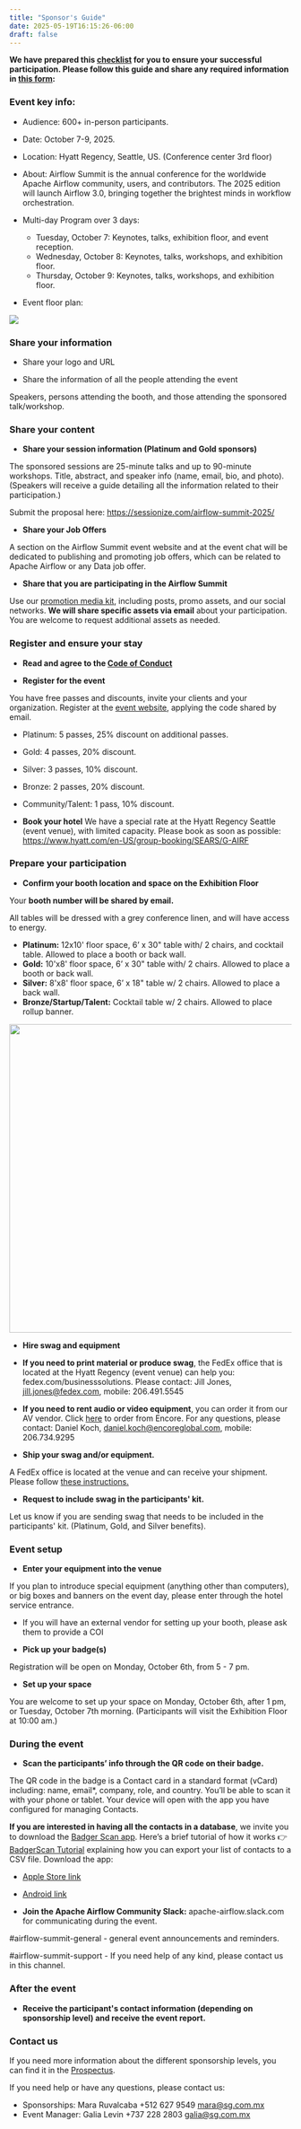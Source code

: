 ```yaml
---
title: "Sponsor's Guide"
date: 2025-05-19T16:15:26-06:00
draft: false
---
```


**We have prepared this <a href="https://docs.google.com/document/d/1h0jpceBcRpK3H5Gpp8Sp-hxZfQhMbRssJwkCJto6f_0/edit?usp=sharing" targe="_blank">checklist</a> for you to ensure your successful participation. Please follow this guide and share any required information in <a href="https://forms.gle/yqA5hdpHYr2eHRe69" targe="_blank">this form</a>:**

<h3 class="sub-color-partner">Event key info:</h3>

* Audience: 600+ in-person participants.

* Date: October 7-9, 2025.

* Location: Hyatt Regency, Seattle, US. (Conference center 3rd floor)

* About: Airflow Summit is the annual conference for the worldwide Apache Airflow community, users, and contributors. The 2025 edition will launch Airflow 3.0, bringing together the brightest minds in workflow orchestration.

* Multi-day Program over 3 days:
  - Tuesday, October 7: Keynotes, talks, exhibition floor, and event reception.
  - Wednesday, October 8: Keynotes, talks, workshops, and exhibition floor.
  - Thursday, October 9: Keynotes, talks, workshops, and exhibition floor.

* Event floor plan:

<img src="/images/partners/sponsors-page/f1.png" class="img-fluid mx-auto d-block mt-4" >

<br>


<h3 class="sub-color-partner">Share your information</h3>

* Share your logo and URL

* Share the information of all the people attending the event 

Speakers, persons attending the booth, and those attending the sponsored talk/workshop.


<h3 class="sub-color-partner">Share your content</h3>

* **Share your session information (Platinum and Gold sponsors)**

The sponsored sessions are 25-minute talks and up to 90-minute workshops. Title, abstract, and speaker info (name, email, bio, and photo). (Speakers will receive a guide detailing all the information related to their participation.) 

Submit the proposal here: https://sessionize.com/airflow-summit-2025/ 

* **Share your Job Offers**

A section on the Airflow Summit event website and at the event chat will be dedicated to publishing and promoting job offers, which can be related to Apache Airflow or any Data job offer.

* **Share that you are participating in the Airflow Summit**

Use our <a href="https://ospo.notion.site/Airflow-Summit-2025-Promo-Kit-3f86196e9d2b4738b0ecb62ac45f2ba9" target="_blank">promotion media kit</a>, including posts, promo assets, and our social networks. 
**We will share specific assets via email** about your participation. You are welcome to request additional assets as needed.


<h3 class="sub-color-partner">Register and ensure your stay</h3>

* **Read and agree to the [Code of Conduct](coc/)**

* **Register for the event**

You have free passes and discounts, invite your clients and your organization. Register at the [event website](tickets/), applying the code shared by email.

* Platinum: 5 passes, 25% discount on additional passes.
* Gold: 4 passes, 20% discount.
* Silver: 3 passes, 10% discount.
* Bronze: 2 passes, 20% discount.
* Community/Talent: 1 pass, 10% discount.

* **Book your hotel**
We have a special rate at the Hyatt Regency Seattle (event venue), with limited capacity. Please book as soon as possible: https://www.hyatt.com/en-US/group-booking/SEARS/G-AIRF



<h3 class="sub-color-partner">Prepare your participation</h3>

* **Confirm your booth location and space on the Exhibition Floor**

Your **booth number will be shared by email.**

All tables will be dressed with a grey conference linen, and will have access to energy.

- **Platinum:** 12x10' floor space, 6’ x 30" table with/ 2 chairs, and cocktail table. Allowed to place a booth or back wall.
- **Gold:** 10'x8' floor space, 6’ x 30" table with/ 2 chairs. Allowed to place a booth or back wall.
- **Silver:** 8'x8' floor space, 6’ x 18" table w/ 2 chairs. Allowed to place a back wall.
- **Bronze/Startup/Talent:** Cocktail table w/ 2 chairs. Allowed to place rollup banner.


<img src="/images/partners/sponsors-page/floor.png" class="img-fluid mx-auto d-block mt-4" width="550px" >

<br>

* **Hire swag and equipment**

* **If you need to print material or produce swag**, the FedEx office that is located at the Hyatt Regency (event venue) can help you: fedex.com/businesssolutions. Please contact: Jill Jones, jill.jones@fedex.com, mobile: 206.491.5545  

* **If you need to rent audio or video equipment**, you can order it from our AV vendor. Click <a href="https://eventnow.encoreglobal.com/myevents/result/index/show_id/8c6df34a-2158-f011-877a-000d3a9c67a2/" target="_target">here</a> to order from Encore. For any questions, please contact: Daniel Koch, daniel.koch@encoreglobal.com, mobile: 206.734.9295

* **Ship your swag and/or equipment.**

A FedEx office is located at the venue and can receive your shipment. Please follow <a href="https://drive.google.com/file/d/1NaiE_i7Q_QMOuNmF7MbbNLN2G2zO_Cg5/view?usp=sharing" target="_blank">these instructions.</a>


* **Request to include swag in the participants' kit.**

Let us know if you are sending swag that needs to be included in the participants' kit. (Platinum, Gold, and Silver benefits). 


<h3 class="sub-color-partner">Event setup</h3>

* **Enter your equipment into the venue**

If you plan to introduce special equipment (anything other than computers), or big boxes and banners on the event day, please enter through the hotel service entrance.

   - If you will have an external vendor for setting up your booth, please ask them to provide a COI

* **Pick up your badge(s)**

Registration will be open on Monday, October 6th, from 5 - 7 pm. 

* **Set up your space**

You are welcome to set up your space on Monday, October 6th, after 1 pm, or Tuesday, October 7th morning. (Participants will visit the Exhibition Floor at 10:00 am.)


<h3 class="sub-color-partner">During the event</h3>

* **Scan the participants’ info through the QR code on their badge.**

The QR code in the badge is a Contact card in a standard format (vCard) including: name, email*, company, role, and country. You’ll be able to scan it with your phone or tablet. Your device will open with the app you have configured for managing Contacts. 

**If you are interested in having all the contacts in a database**, we invite you to download the <a href="http://www.badgerscan.org/" target="_blank">Badger Scan app</a>. Here’s a brief tutorial of how it works 👉  <a href="https://youtu.be/jeK5rvHjdIE?feature=shared" target="_blank">BadgerScan Tutorial</a> explaining how you can export your list of contacts to a CSV file. Download the app:
 
 * [Apple Store link](https://apps.apple.com/us/app/badge-scan/id902271396)
 * [Android link](https://apps.apple.com/us/app/badge-scan/id902271396)

* **Join the Apache Airflow Community Slack:** apache-airflow.slack.com for communicating during the event. 

#airflow-summit-general - general event announcements and reminders. 

#airflow-summit-support - If you need help of any kind, please contact us in this channel.


<h3 class="sub-color-partner">After the event</h3>

* **Receive the participant's contact information (depending on sponsorship level) and receive the event report.**


<h3 class="sub-color-partner">Contact us</h3>

If you need more information about the different sponsorship levels, you can find it in the <a href="https://airflowsummit.org/docs/airflowsummit2025-prospectus-v1.2.pdf" target="_blank">Prospectus</a>. 

If you need help or have any questions, please contact us:
- Sponsorships: Mara Ruvalcaba +512 627 9549 mara@sg.com.mx 
- Event Manager: Galia Levin +737 228 2803 galia@sg.com.mx 
